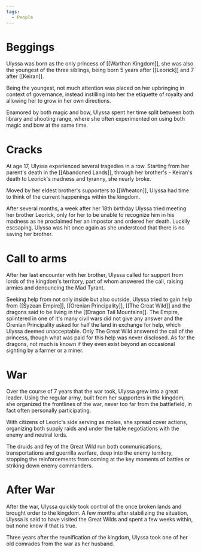 ```yaml
---
tags:
  - People
---
```

# Beggings
Ulyssa was born as the only princess of [[Warthan Kingdom]], she was also the youngest of the three siblings, being born 5 years after [[Leorick]] and 7 after [[Keiran]].

Being the youngest, not much attention was placed on her upbringing in context of governance, instead instilling into her the etiquette of royalty and allowing her to grow in her own directions.

Enamored by both magic and bow, Ulyssa spent her time split between both library and shooting range, where she often experimented on using both magic and bow at the same time.

# Cracks
At age 17, Ulyssa experienced several tragedies in a row. Starting from her parent's death in the [[Abandoned Lands]], through her brother's - Keiran's death to Leorick's madness and tyranny, she nearly broke.

Moved by her eldest brother's supporters to [[Wheaton]], Ulyssa had time to think of the current happenings within the kingdom.

After several months, a week after her 18th birthday Ulyssa tried meeting her brother Leorick, only for her to be unable to recognize him in his madness as he proclaimed her an impostor and ordered her death. Luckily escsaping, Ulyssa was hit once again as she understood that there is no saving her brother.
# Call to arms
After her last encounter with her brother, Ulyssa called for support from lords of the kingdom's territory, part of whom answered the call, raising armies and denouncing the Mad Tyrant.

Seeking help from not only inside but also outside, Ulyssa tried to gain help from [[Syzean Empire]], [[Orenian Principality]], [[The Great Wild]] and the dragons said to be living in the [[Dragon Tail Mountains]].
The Empire, splintered in one of it's many civil wars did not give any answer and the Orenian Principality asked for half the land in exchange for help, which Ulyssa deemed unacceptable.
Only The Great Wild answered the call of the princess, though what was paid for this help was never disclosed. As for the dragons, not much is known if they even exist beyond an occasional sighting by a farmer or a miner.

# War
Over the course of 7 years that the war took, Ulyssa grew into a great leader.
Using the regular army, built from her supporters in the kingdom, she organized the frontlines of the war, never too far from the battlefield, in fact often personally participating.

With citizens of Leoric's side serving as moles, she spread cover actions, organizing both supply raids and under the table negotiations with the enemy and neutral lords.

The druids and fey of the Great Wild run both communications, transportations and guerrilla warfare, deep into the enemy territory, stopping the reinforcements from coming at the key moments of battles or striking down enemy commanders.

# After War
After the war, Ulyssa quickly took control of the once broken lands and brought order to the kingdom.
A few months after stabilizing the situation, Ulyssa is said to have visited the Great Wilds and spent a few weeks within, but none know if that is true.

Three years after the reunification of the kingdom, Ulyssa took one of her old comrades from the war as her husband.